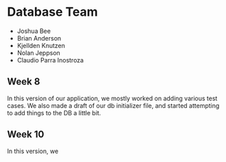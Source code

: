# Database Team
* Joshua Bee
* Brian Anderson
* Kjellden Knutzen
* Nolan Jeppson
* Claudio Parra Inostroza

## Week 8
In this version of our application, we mostly worked on adding various test cases. 
We also made a draft of our db initializer file, and started attempting to add things to the DB a little bit. 

## Week 10
In this version, we 

